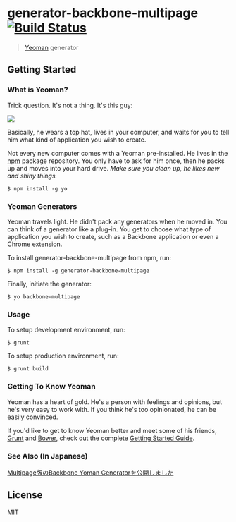 # generator-backbone-multipage [![Build Status](https://secure.travis-ci.org/cgetc/generator-backbone-multipage.png?branch=master)](https://travis-ci.org/cgetc/generator-backbone-multipage)

> [Yeoman](http://yeoman.io) generator


## Getting Started

### What is Yeoman?

Trick question. It's not a thing. It's this guy:

![](http://i.imgur.com/JHaAlBJ.png)

Basically, he wears a top hat, lives in your computer, and waits for you to tell him what kind of application you wish to create.

Not every new computer comes with a Yeoman pre-installed. He lives in the [npm](https://npmjs.org) package repository. You only have to ask for him once, then he packs up and moves into your hard drive. *Make sure you clean up, he likes new and shiny things.*

```
$ npm install -g yo
```

### Yeoman Generators

Yeoman travels light. He didn't pack any generators when he moved in. You can think of a generator like a plug-in. You get to choose what type of application you wish to create, such as a Backbone application or even a Chrome extension.

To install generator-backbone-multipage from npm, run:

```
$ npm install -g generator-backbone-multipage
```

Finally, initiate the generator:

```
$ yo backbone-multipage
```

### Usage ###
To setup development environment, run:

```
$ grunt
```

To setup production environment, run:
```
$ grunt build
```

### Getting To Know Yeoman

Yeoman has a heart of gold. He's a person with feelings and opinions, but he's very easy to work with. If you think he's too opinionated, he can be easily convinced.

If you'd like to get to know Yeoman better and meet some of his friends, [Grunt](http://gruntjs.com) and [Bower](http://bower.io), check out the complete [Getting Started Guide](https://github.com/yeoman/yeoman/wiki/Getting-Started).

### See Also (In Japanese)

[Multipage版のBackbone Yoman Generatorを公開しました](http://qiita.com/cgetc@github/items/d826eeedf245ae2d6cb0)

## License

MIT
